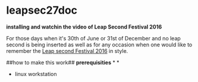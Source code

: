 # leapsec27doc 
**installing and watchin the video of Leap Second Festival 2016**

For those days when it's 30th of June or 31st of December and no leap second is being inserted as well as for any occasion when one would like to remember the [Leap second Festival 2016](http://noemata.net/leapsec27/) in style.

##how to make this work##
**prerequisities**
* 
* 
* linux workstation 
